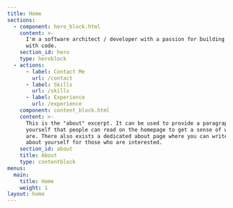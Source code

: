 ```yaml
---
title: Home
sections:
  - component: hero_block.html
    content: >-
      I'm a software architect / developer with a passion for building things
      with code.
    section_id: hero
    type: heroblock
  - actions:
      - label: Contact Me
        url: /contact
      - label: Skills
        url: /skills
      - label: Experience
        url: /experience
    component: content_block.html
    content: >-
      This is the "about" excerpt. It can be used to provide a paragraph about
      yourself that people can read on the homepage to get a sense of who you
      are. There also exists a dedicated about page where you can write more
      about yourself for those who are interested.
    section_id: about
    title: About
    type: contentblock
menus:
  main:
    title: Home
    weight: 1
layout: home
---
```



